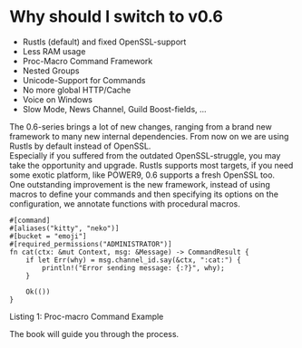 <link rel="stylesheet" href="../../../css/span.css">

# Why should I switch to v0.6

* Rustls (default) and fixed OpenSSL-support
* Less RAM usage
* Proc-Macro Command Framework
* Nested Groups
* Unicode-Support for Commands
* No more global HTTP/Cache
* Voice on Windows
* Slow Mode, News Channel, Guild Boost-fields, ...

The 0.6-series brings a lot of new changes, ranging from a brand new
framework to many new internal dependencies. From now on we are using Rustls
by default instead of OpenSSL.\
Especially if you suffered from the outdated
OpenSSL-struggle, you may take the opportunity and upgrade. Rustls supports most
targets, if you need some exotic platform, like POWER9, 0.6 supports
a fresh OpenSSL too.\
One outstanding improvement is the new framework, instead of using
macros to define your commands and then specifying its options on the
configuration, we annotate functions with procedural macros.

```rust,
#[command]
#[aliases("kitty", "neko")]
#[bucket = "emoji"]
#[required_permissions("ADMINISTRATOR")]
fn cat(ctx: &mut Context, msg: &Message) -> CommandResult {
    if let Err(why) = msg.channel_id.say(&ctx, ":cat:") {
        println!("Error sending message: {:?}", why);
    }

    Ok(())
}
```
<span class="caption">Listing 1: Proc-macro Command Example</span>

The book will guide you through the process.
